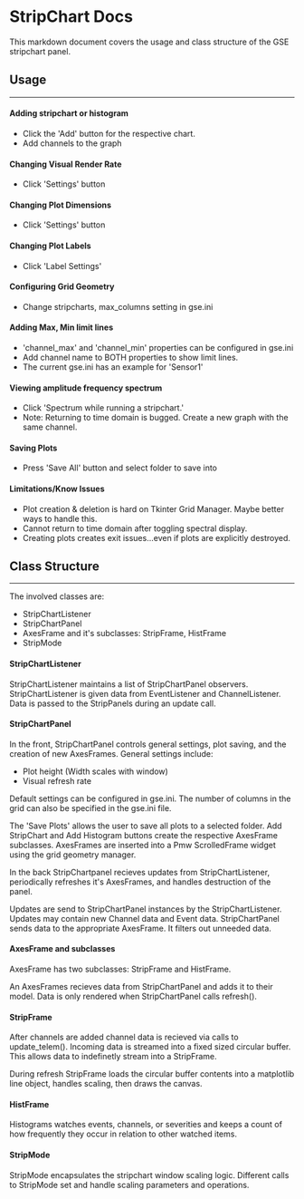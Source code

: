 # StripChart Docs

This markdown document covers the usage and class structure of
the GSE stripchart panel.


## Usage
-----
#### Adding stripchart or histogram
- Click the 'Add' button for the respective chart.
- Add channels to the graph

#### Changing Visual Render Rate
- Click 'Settings' button

#### Changing Plot Dimensions
- Click 'Settings' button

#### Changing Plot Labels
- Click 'Label Settings'

#### Configuring Grid Geometry
- Change stripcharts, max_columns setting in gse.ini

#### Adding Max, Min limit lines
- 'channel_max' and 'channel_min' properties can be configured in gse.ini
- Add channel name to BOTH properties to show limit lines.
- The current gse.ini has an example for 'Sensor1'

#### Viewing amplitude frequency spectrum
- Click 'Spectrum while running a stripchart.'
- Note: Returning to time domain is bugged. Create a new graph with the same channel.

#### Saving Plots
- Press 'Save All' button and select folder to save into

#### Limitations/Know Issues
- Plot creation & deletion is hard on Tkinter Grid Manager. Maybe better ways to handle this.
- Cannot return to time domain after toggling spectral display.
- Creating plots creates exit issues...even if plots are explicitly destroyed.

## Class Structure
----
The involved classes are:
- StripChartListener
- StripChartPanel
- AxesFrame and it's subclasses: StripFrame, HistFrame
- StripMode

#### StripChartListener
StripChartListener maintains a list of StripChartPanel observers. StripChartListener is given data from
EventListener and ChannelListener. Data is passed to the StripPanels during an update call.


#### StripChartPanel

In the front, StripChartPanel controls general settings, plot saving, and the creation of new AxesFrames.
General settings include:
- Plot height (Width scales with window)
- Visual refresh rate

Default settings can be configured in gse.ini.
The number of columns in the grid can also be specified in the gse.ini file.


The 'Save Plots' allows the user to save all plots to a selected folder.
Add StripChart and Add Histogram buttons create the respective AxesFrame subclasses. AxesFrames are inserted into a Pmw ScrolledFrame widget using the grid geometry manager.


In the back StripChartpanel recieves updates from StripChartListener, periodically refreshes it's AxesFrames, and handles destruction of the panel.

Updates are send to StripChartPanel instances by the StripChartListener. Updates may contain new Channel data and Event data. StripChartPanel sends data to the appropriate AxesFrame. It filters out unneeded data.

#### AxesFrame and subclasses
AxesFrame has two subclasses: StripFrame and HistFrame.

An AxesFrames recieves data from StripChartPanel and adds it to their model. Data is only rendered when StripChartPanel calls refresh().

#### StripFrame
After channels are added channel data is recieved via calls to update_telem(). Incoming data is streamed into a fixed sized circular buffer. This allows data to indefinetly stream into a StripFrame.

During refresh StripFrame loads the circular buffer contents into a matplotlib line object, handles scaling, then draws the canvas.

#### HistFrame
Histograms watches events, channels, or severities and keeps a count of how frequently they occur in relation to other watched items.


#### StripMode
StripMode encapsulates the stripchart window scaling logic. Different calls to StripMode set and handle scaling
parameters and operations.
